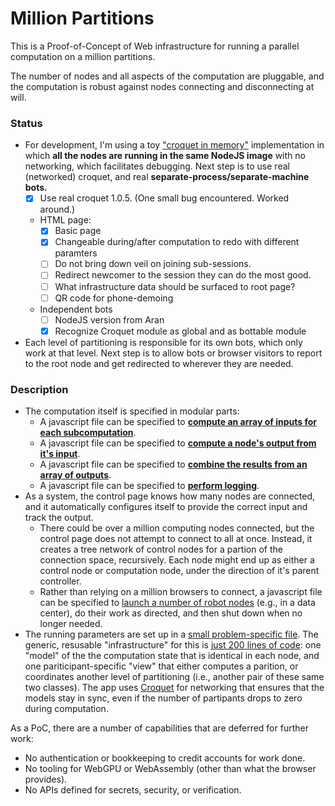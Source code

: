 # Million Partitions

This is a Proof-of-Concept of Web infrastructure for running a parallel computation on a million partitions.

The number of nodes and all aspects of the computation are pluggable, and the computation is robust against nodes connecting and disconnecting at will.

### Status

- For development, I'm using a toy ["croquet in memory"](https://github.com/kilroy-code/croquet-in-memory) implementation in which **all the nodes are running in the same NodeJS image** with no networking, which facilitates debugging. Next step is to use real (networked) croquet, and real **separate-process/separate-machine bots.**
  - [x] Use real croquet 1.0.5. (One small bug encountered. Worked around.)
  - HTML page:
    - [x] Basic page
    - [x] Changeable during/after computation to redo with different paramters
    - [ ] Do not bring down veil on joining sub-sessions.
    - [ ] Redirect newcomer to the session they can do the most good.
    - [ ] What infrastructure data should be surfaced to root page?
    - [ ] QR code for phone-demoing
  - Independent bots
    - [ ] NodeJS version from Aran
    - [x] Recognize Croquet module as global and as bottable module
- Each level of partitioning is responsible for its own bots, which only work at that level. Next step is to allow bots or browser visitors to report to the root node and get redirected to wherever they are needed.

### Description
- The computation itself is specified in modular parts:
  - A javascript file can be specified to [**compute an array of inputs for each subcomputation**](demo-prepare.mjs).
  - A javascript file can be specified to [**compute a node's output from it's input**](demo-compute.mjs).
  - A javascript file can be specified to [**combine the results from an array of outputs**](demo-collect.mjs).
  - A javascript file can be specified to [**perform logging**](demo-logger.mjs).
- As a system, the control page knows how many nodes are connected, and it automatically configures itself to provide the correct input and track the output.
  - There could be over a million computing nodes connected, but the control page does not attempt to connect to all at once. Instead, it creates a tree network of control nodes for a partion of the connection space, recursively. Each node might end up as either a control node or computation node, under the direction of it's parent controller.
  - Rather than relying on a million browsers to connect, a javascript file can be specified to [launch a number of robot nodes](node-bots.mjs) (e.g., in a data center), do their work as directed, and then shut down when no longer needed.
- The running parameters are set up in a [small problem-specific file](node-app.mjs). The generic, resusable "infrastructure" for this is [just 200 lines of code](index.mjs): one "model" of the the computation state that is identical in each node, and one pariticipant-specific "view" that either computes a parition, or coordinates another level of partitioning (i.e., another pair of these same two classes). The app uses [Croquet](https://croquet.io/docs/croquet/) for networking that ensures that the models stay in sync, even if the number of partipants drops to zero during computation.

As a PoC, there are a number of capabilities that are deferred for further work:

- No authentication or bookkeeping to credit accounts for work done.
- No tooling for WebGPU or WebAssembly (other than what the browser provides).
- No APIs defined for secrets, security, or verification.  




